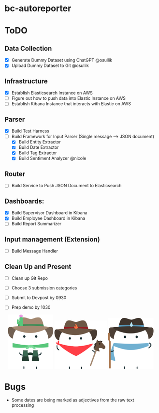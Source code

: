 # bc-autoreporter

# ToDO

## Data Collection
- [X] Generate Dummy Dataset using ChatGPT @osullik
- [X] Upload Dummy Dataset to Git @osullik

## Infrastructure
- [X] Establish Elasticsearch Instance on AWS
- [ ] Figure out how to push data into Elastic Instance on AWS
- [ ] Establish Kibana Instance that interacts with Elastic on AWS

## Parser
- [X] Build Test Harness
- [ ] Build Framework for Input Parser (Single message --> JSON document)
  - [X] Build Entity Extractor
  - [X] Build Date Extractor
  - [X] Build Tag Extractor
  - [X] Build Sentiment Analyzer @nicole
  
## Router
- [ ] Build Service to Push JSON Document to Elasticsearch

## Dashboards:
- [X] Build Supervisor Dashboard in Kibana
- [X] Build Employee Dashboard in Kibana
- [ ] Build Report Summarizer

## Input management (Extension)
- [ ] Build Message Handler

## Clean Up and Present
- [ ] Clean up Git Repo
- [ ] Choose 3 submission categories
- [ ] Submit to Devpost by 0930
- [ ] Prep demo by 1030
  
  
<p align="center">
  <img src="https://github.com/osullik/bc-autoreporter/blob/main/green%20watcher%20marshie.svg" width="150" >
  <img src="https://github.com/osullik/bc-autoreporter/blob/main/red%20rider%20marshie.svg" width="175">
  <img src="https://github.com/osullik/bc-autoreporter/blob/main/blue%20hiker%20marshie.svg" width="150">
</p>

# Bugs
- Some dates are being marked as adjectives from the raw text processing
